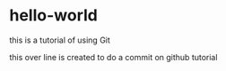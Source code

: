 # hello-world
this is a tutorial of using Git

this over line is created to do a commit on github tutorial
